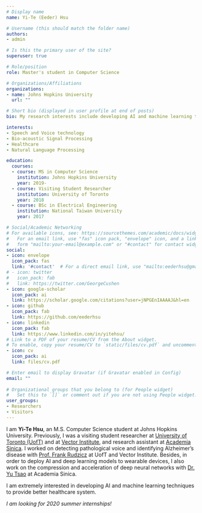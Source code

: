 ```yaml
---
# Display name
name: Yi-Te (Eeder) Hsu

# Username (this should match the folder name)
authors:
- admin

# Is this the primary user of the site?
superuser: true

# Role/position
role: Master's student in Computer Science

# Organizations/Affiliations
organizations:
- name: Johns Hopkins University
  url: ""

# Short bio (displayed in user profile at end of posts)
bio: My research interests include developing AI and machine learning techniques to provide better healthcare system.

interests:
- Speech and Voice technology
- Bio-acoustic Signal Processing
- Healthcare
- Natural Language Processing

education:
  courses:
  - course: MS in Computer Science
    institution: Johns Hopkins University
    year: 2019-
  - course: Visiting Student Researcher
    institution: University of Toronto
    year: 2018
  - course: BSc in Electrical Engineering
    institution: National Taiwan University
    year: 2017

# Social/Academic Networking
# For available icons, see: https://sourcethemes.com/academic/docs/widgets/#icons
#   For an email link, use "fas" icon pack, "envelope" icon, and a link in the
#   form "mailto:your-email@example.com" or "#contact" for contact widget.
social:
- icon: envelope
  icon_pack: fas
  link: '#contact'  # For a direct email link, use "mailto:eederhsu@gmail.com".
# - icon: twitter
#   icon_pack: fab
#   link: https://twitter.com/GeorgeCushen
- icon: google-scholar
  icon_pack: ai
  link: https://scholar.google.com/citations?user=jNPGEnIAAAAJ&hl=en
- icon: github
  icon_pack: fab
  link: https://github.com/eederhsu
- icon: linkedin
  icon_pack: fab
  link: https://www.linkedin.com/in/yitehsu/
# Link to a PDF of your resume/CV from the About widget.
# To enable, copy your resume/CV to `static/files/cv.pdf` and uncomment the lines below.  
- icon: cv
  icon_pack: ai
  link: files/cv.pdf

# Enter email to display Gravatar (if Gravatar enabled in Config)
email: ""
  
# Organizational groups that you belong to (for People widget)
#   Set this to `[]` or comment out if you are not using People widget.  
user_groups:
- Researchers
- Visitors
---
```


I am **Yi-Te Hsu**, an M.S. Computer Science student at Johns Hopkins University. Previously, I was a visiting student researcher at [University of Toronto (UofT)](https://www.utoronto.ca/) and at [Vector Institute](https://vectorinstitute.ai/), and research assistant at [Academia Sinica](https://www.sinica.edu.tw/en). 
I worked on detecting pathological voice and identifying Alzheimer’s disease with [Prof. Frank Rudzicz](http://www.cs.toronto.edu/~frank/index.html) at UofT and Vector Institute. Besides, in order to deploy AI and deep learning models to wearable devices, I also work on the compression and acceleration of deep neural networks with [Dr. Yu Tsao](https://www.citi.sinica.edu.tw/pages/yu.tsao/index_en.html) at Academia Sinica.

I am extremely interested in developing AI and machine learning techniques to provide better healthcare system.

*I am looking for 2020 summer internships!*
